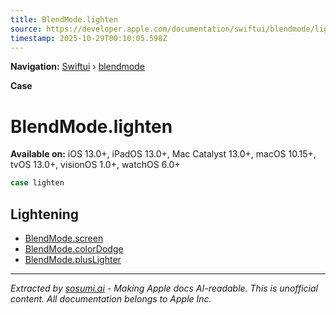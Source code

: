 ```yaml
---
title: BlendMode.lighten
source: https://developer.apple.com/documentation/swiftui/blendmode/lighten
timestamp: 2025-10-29T00:10:05.598Z
---
```


**Navigation:** [Swiftui](/documentation/swiftui) › [blendmode](/documentation/swiftui/blendmode)

**Case**

# BlendMode.lighten

**Available on:** iOS 13.0+, iPadOS 13.0+, Mac Catalyst 13.0+, macOS 10.15+, tvOS 13.0+, visionOS 1.0+, watchOS 6.0+

```swift
case lighten
```

## Lightening

- [BlendMode.screen](/documentation/swiftui/blendmode/screen)
- [BlendMode.colorDodge](/documentation/swiftui/blendmode/colordodge)
- [BlendMode.plusLighter](/documentation/swiftui/blendmode/pluslighter)

---

*Extracted by [sosumi.ai](https://sosumi.ai) - Making Apple docs AI-readable.*
*This is unofficial content. All documentation belongs to Apple Inc.*
